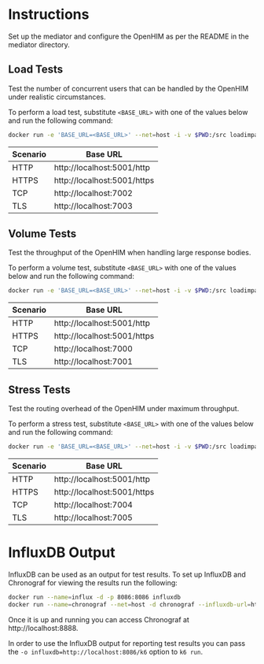 # Instructions

Set up the mediator and configure the OpenHIM as per the README in the mediator
directory.

## Load Tests

Test the number of concurrent users that can be handled by the OpenHIM under
realistic circumstances.

To perform a load test, substitute `<BASE_URL>` with one of the values below and
run the following command:

```bash
docker run -e 'BASE_URL=<BASE_URL>' --net=host -i -v $PWD:/src loadimpact/k6 run /src/load.js
```

| Scenario | Base URL                    |
| -------- | --------------------------- |
| HTTP     | http://localhost:5001/http  |
| HTTPS    | http://localhost:5001/https |
| TCP      | http://localhost:7002       |
| TLS      | http://localhost:7003       |

## Volume Tests

Test the throughput of the OpenHIM when handling large response bodies.

To perform a volume test, substitute `<BASE_URL>` with one of the values below
and run the following command:

```bash
docker run -e 'BASE_URL=<BASE_URL>' --net=host -i -v $PWD:/src loadimpact/k6 run /src/volume.js
```

| Scenario | Base URL                    |
| -------- | --------------------------- |
| HTTP     | http://localhost:5001/http  |
| HTTPS    | http://localhost:5001/https |
| TCP      | http://localhost:7000       |
| TLS      | http://localhost:7001       |

## Stress Tests

Test the routing overhead of the OpenHIM under maximum throughput.

To perform a stress test, substitute `<BASE_URL>` with one of the values below
and run the following command:

```bash
docker run -e 'BASE_URL=<BASE_URL>' --net=host -i -v $PWD:/src loadimpact/k6 run /src/stress.js
```

| Scenario | Base URL                    |
| -------- | --------------------------- |
| HTTP     | http://localhost:5001/http  |
| HTTPS    | http://localhost:5001/https |
| TCP      | http://localhost:7004       |
| TLS      | http://localhost:7005       |

# InfluxDB Output

InfluxDB can be used as an output for test results. To set up InfluxDB and Chronograf for viewing the results run the following:

```bash
docker run --name=influx -d -p 8086:8086 influxdb
docker run --name=chronograf --net=host -d chronograf --influxdb-url=http://localhost:8086
```

Once it is up and running you can access Chronograf at http://localhost:8888.

In order to use the InfluxDB output for reporting test results you can pass the `-o influxdb=http://localhost:8086/k6` option to `k6 run`.
